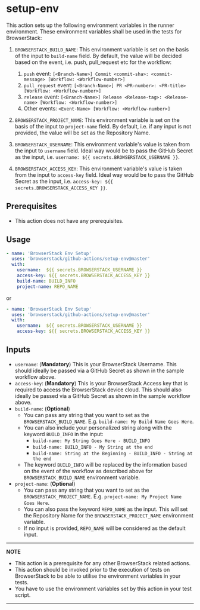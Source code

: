 # setup-env

This action sets up the following environment variables in the runner environment. These environment variables shall be used in the tests for BrowserStack:

1. `BROWSERSTACK_BUILD_NAME`: This environment variable is set on the basis of the input to `build-name` field. By default, the value will be decided based on the event, i.e. push, pull_request etc for the workflow:
   1. `push` event: `[<Branch-Name>] Commit <commit-sha>: <commit-message> [Workflow: <Workflow-number>]`
   2. `pull_request` event: `[<Branch-Name>] PR <PR-number>: <PR-title> [Workflow: <Workflow-number>]`
   3. `release` event: `[<Branch-Name>] Release <Release-tag>: <Release-name> [Workflow: <Workflow-number>]`
   4. Other events: `<Event-Name> [Workflow: <Workflow-number>]`

2. `BROWSERSTACK_PROJECT_NAME`: This environment variable is set on the basis of the input to `project-name` field. By default, i.e. if any input is not provided, the value will be set as the Repository Name.
3. `BROWSERSTACK_USERNAME`: This environment variable's value is taken from the input to `username` field. Ideal way would be to pass the GitHub Secret as the input, i.e. `username: ${{ secrets.BROWSERSTACK_USERNAME }}`.
4. `BROWSERSTACK_ACCESS_KEY`: This environment variable's value is taken from the input to `access-key` field. Ideal way would be to pass the GitHub Secret as the input, i.e. `access-key: ${{ secrets.BROWSERSTACK_ACCESS_KEY }}`.

## Prerequisites
* This action does not have any prerequisites.

## Usage
```yaml
- name: 'BrowserStack Env Setup'
  uses: 'browserstack/github-actions/setup-env@master'
  with:
    username:  ${{ secrets.BROWSERSTACK_USERNAME }}
    access-key: ${{ secrets.BROWSERSTACK_ACCESS_KEY }}
    build-name: BUILD_INFO
    project-name: REPO_NAME
```

or

```yaml
- name: 'BrowserStack Env Setup'
  uses: 'browserstack/github-actions/setup-env@master'
  with:
    username:  ${{ secrets.BROWSERSTACK_USERNAME }}
    access-key: ${{ secrets.BROWSERSTACK_ACCESS_KEY }}
```

## Inputs
* `username`: (**Mandatory**) This is your BrowserStack Username. This should ideally be passed via a GitHub Secret as shown in the sample workflow above.
* `access-key`: (**Mandatory**) This is your BrowserStack Access key that is required to access the BrowserStack device cloud. This should also ideally be passed via a GitHub Secret as shown in the sample workflow above.
* `build-name`: (**Optional**)
  * You can pass any string that you want to set as the `BROWSERSTACK_BUILD_NAME`. E.g. `build-name: My Build Name Goes Here`.
  * You can also include your personalized string along with the keyword `BUILD_INFO` in the input:
    * `build-name: My String Goes Here - BUILD_INFO`
    * `build-name: BUILD_INFO - My String at the end`
    * `build-name: String at the Beginning - BUILD_INFO - String at the end`
  * The keyword `BUILD_INFO` will be replaced by the information based on the event of the workflow as described above for `BROWSERSTACK_BUILD_NAME` environment variable.
* `project-name`: (**Optional**)
  * You can pass any string that you want to set as the `BROWSERSTACK_PROJECT_NAME`. E.g. `project-name: My Project Name Goes Here`.
  * You can also pass the keyword `REPO_NAME` as the input. This will set the Repository Name for the `BROWSERSTACK_PROJECT_NAME` environment variable.
  * If no input is provided, `REPO_NAME` will be considered as the default input.

---
**NOTE**
* This action is a prerequisite for any other BrowserStack related actions.
* This action should be invoked prior to the execution of tests on BrowserStack to be able to utilise the environment variables in your tests.
* You have to use the environment variables set by this action in your test script.
---